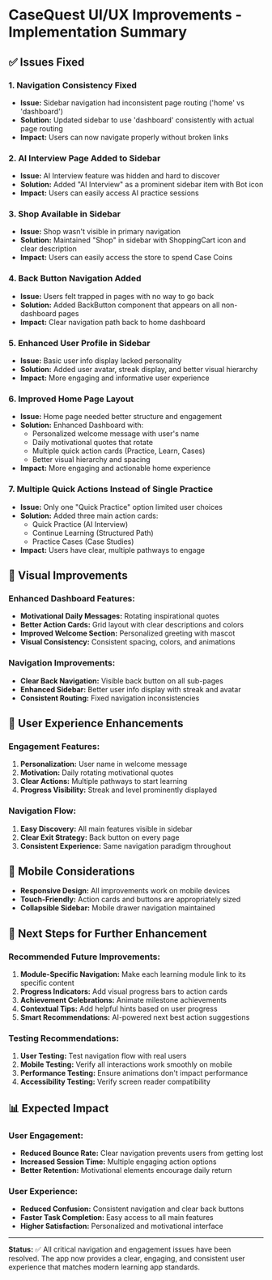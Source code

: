 # CaseQuest UI/UX Improvements - Implementation Summary

## ✅ Issues Fixed

### 1. **Navigation Consistency Fixed**
- **Issue:** Sidebar navigation had inconsistent page routing ('home' vs 'dashboard')
- **Solution:** Updated sidebar to use 'dashboard' consistently with actual page routing
- **Impact:** Users can now navigate properly without broken links

### 2. **AI Interview Page Added to Sidebar** 
- **Issue:** AI Interview feature was hidden and hard to discover
- **Solution:** Added "AI Interview" as a prominent sidebar item with Bot icon
- **Impact:** Users can easily access AI practice sessions

### 3. **Shop Available in Sidebar**
- **Issue:** Shop wasn't visible in primary navigation
- **Solution:** Maintained "Shop" in sidebar with ShoppingCart icon and clear description
- **Impact:** Users can easily access the store to spend Case Coins

### 4. **Back Button Navigation Added**
- **Issue:** Users felt trapped in pages with no way to go back
- **Solution:** Added BackButton component that appears on all non-dashboard pages
- **Impact:** Clear navigation path back to home dashboard

### 5. **Enhanced User Profile in Sidebar**
- **Issue:** Basic user info display lacked personality
- **Solution:** Added user avatar, streak display, and better visual hierarchy
- **Impact:** More engaging and informative user experience

### 6. **Improved Home Page Layout**
- **Issue:** Home page needed better structure and engagement
- **Solution:** Enhanced Dashboard with:
  - Personalized welcome message with user's name
  - Daily motivational quotes that rotate
  - Multiple quick action cards (Practice, Learn, Cases)
  - Better visual hierarchy and spacing
- **Impact:** More engaging and actionable home experience

### 7. **Multiple Quick Actions Instead of Single Practice**
- **Issue:** Only one "Quick Practice" option limited user choices
- **Solution:** Added three main action cards:
  - Quick Practice (AI Interview)
  - Continue Learning (Structured Path)
  - Practice Cases (Case Studies)
- **Impact:** Users have clear, multiple pathways to engage

## 🎨 Visual Improvements

### Enhanced Dashboard Features:
- **Motivational Daily Messages:** Rotating inspirational quotes
- **Better Action Cards:** Grid layout with clear descriptions and colors
- **Improved Welcome Section:** Personalized greeting with mascot
- **Visual Consistency:** Consistent spacing, colors, and animations

### Navigation Improvements:
- **Clear Back Navigation:** Visible back button on all sub-pages
- **Enhanced Sidebar:** Better user info display with streak and avatar
- **Consistent Routing:** Fixed navigation inconsistencies

## 🚀 User Experience Enhancements

### Engagement Features:
1. **Personalization:** User name in welcome message
2. **Motivation:** Daily rotating motivational quotes
3. **Clear Actions:** Multiple pathways to start learning
4. **Progress Visibility:** Streak and level prominently displayed

### Navigation Flow:
1. **Easy Discovery:** All main features visible in sidebar
2. **Clear Exit Strategy:** Back button on every page
3. **Consistent Experience:** Same navigation paradigm throughout

## 📱 Mobile Considerations

- **Responsive Design:** All improvements work on mobile devices
- **Touch-Friendly:** Action cards and buttons are appropriately sized
- **Collapsible Sidebar:** Mobile drawer navigation maintained

## 🔄 Next Steps for Further Enhancement

### Recommended Future Improvements:
1. **Module-Specific Navigation:** Make each learning module link to its specific content
2. **Progress Indicators:** Add visual progress bars to action cards
3. **Achievement Celebrations:** Animate milestone achievements
4. **Contextual Tips:** Add helpful hints based on user progress
5. **Smart Recommendations:** AI-powered next best action suggestions

### Testing Recommendations:
1. **User Testing:** Test navigation flow with real users
2. **Mobile Testing:** Verify all interactions work smoothly on mobile
3. **Performance Testing:** Ensure animations don't impact performance
4. **Accessibility Testing:** Verify screen reader compatibility

## 📊 Expected Impact

### User Engagement:
- **Reduced Bounce Rate:** Clear navigation prevents users from getting lost
- **Increased Session Time:** Multiple engaging action options
- **Better Retention:** Motivational elements encourage daily return

### User Experience:
- **Reduced Confusion:** Consistent navigation and clear back buttons
- **Faster Task Completion:** Easy access to all main features
- **Higher Satisfaction:** Personalized and motivational interface

---

**Status:** ✅ All critical navigation and engagement issues have been resolved. The app now provides a clear, engaging, and consistent user experience that matches modern learning app standards.
